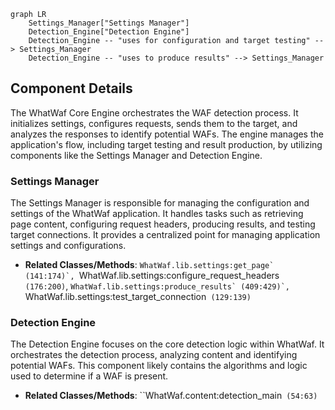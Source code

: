 ```mermaid
graph LR
    Settings_Manager["Settings Manager"]
    Detection_Engine["Detection Engine"]
    Detection_Engine -- "uses for configuration and target testing" --> Settings_Manager
    Detection_Engine -- "uses to produce results" --> Settings_Manager
```

## Component Details

The WhatWaf Core Engine orchestrates the WAF detection process. It initializes settings, configures requests, sends them to the target, and analyzes the responses to identify potential WAFs. The engine manages the application's flow, including target testing and result production, by utilizing components like the Settings Manager and Detection Engine.

### Settings Manager
The Settings Manager is responsible for managing the configuration and settings of the WhatWaf application. It handles tasks such as retrieving page content, configuring request headers, producing results, and testing target connections. It provides a centralized point for managing application settings and configurations.
- **Related Classes/Methods**: ``WhatWaf.lib.settings:get_page` (141:174)`, ``WhatWaf.lib.settings:configure_request_headers` (176:200)`, ``WhatWaf.lib.settings:produce_results` (409:429)`, ``WhatWaf.lib.settings:test_target_connection` (129:139)`

### Detection Engine
The Detection Engine focuses on the core detection logic within WhatWaf. It orchestrates the detection process, analyzing content and identifying potential WAFs. This component likely contains the algorithms and logic used to determine if a WAF is present.
- **Related Classes/Methods**: ``WhatWaf.content:detection_main` (54:63)`